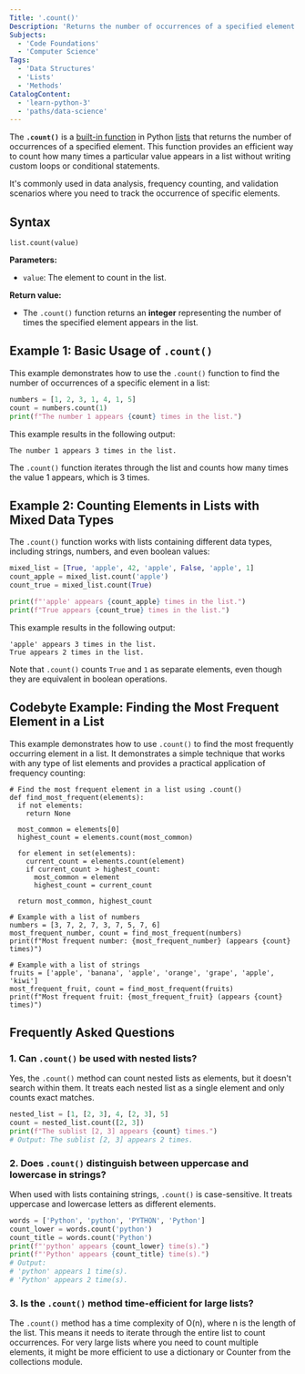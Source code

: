 ```yaml
---
Title: '.count()'
Description: 'Returns the number of occurrences of a specified element in a list.'
Subjects:
  - 'Code Foundations'
  - 'Computer Science'
Tags:
  - 'Data Structures'
  - 'Lists'
  - 'Methods'
CatalogContent:
  - 'learn-python-3'
  - 'paths/data-science'
---
```


The **`.count()`** is a [built-in function](https://www.codecademy.com/resources/docs/python/built-in-functions) in Python [lists](https://www.codecademy.com/resources/docs/python/lists) that returns the number of occurrences of a specified element. This function provides an efficient way to count how many times a particular value appears in a list without writing custom loops or conditional statements.

It's commonly used in data analysis, frequency counting, and validation scenarios where you need to track the occurrence of specific elements.

## Syntax

```pseudo
list.count(value)
```

**Parameters:**

- `value`: The element to count in the list.

**Return value:**

- The `.count()` function returns an **integer** representing the number of times the specified element appears in the list.

## Example 1: Basic Usage of `.count()`

This example demonstrates how to use the `.count()` function to find the number of occurrences of a specific element in a list:

```py
numbers = [1, 2, 3, 1, 4, 1, 5]
count = numbers.count(1)
print(f"The number 1 appears {count} times in the list.")
```

This example results in the following output:

```shell
The number 1 appears 3 times in the list.
```

The `.count()` function iterates through the list and counts how many times the value 1 appears, which is 3 times.

## Example 2: Counting Elements in Lists with Mixed Data Types

The `.count()` function works with lists containing different data types, including strings, numbers, and even boolean values:

```py
mixed_list = [True, 'apple', 42, 'apple', False, 'apple', 1]
count_apple = mixed_list.count('apple')
count_true = mixed_list.count(True)

print(f"'apple' appears {count_apple} times in the list.")
print(f"True appears {count_true} times in the list.")
```

This example results in the following output:

```shell
'apple' appears 3 times in the list.
True appears 2 times in the list.
```

Note that `.count()` counts `True` and `1` as separate elements, even though they are equivalent in boolean operations.

## Codebyte Example: Finding the Most Frequent Element in a List

This example demonstrates how to use `.count()` to find the most frequently occurring element in a list. It demonstrates a simple technique that works with any type of list elements and provides a practical application of frequency counting:

```codebyte/python
# Find the most frequent element in a list using .count()
def find_most_frequent(elements):
  if not elements:
    return None

  most_common = elements[0]
  highest_count = elements.count(most_common)

  for element in set(elements):
    current_count = elements.count(element)
    if current_count > highest_count:
      most_common = element
      highest_count = current_count

  return most_common, highest_count

# Example with a list of numbers
numbers = [3, 7, 2, 7, 3, 7, 5, 7, 6]
most_frequent_number, count = find_most_frequent(numbers)
print(f"Most frequent number: {most_frequent_number} (appears {count} times)")

# Example with a list of strings
fruits = ['apple', 'banana', 'apple', 'orange', 'grape', 'apple', 'kiwi']
most_frequent_fruit, count = find_most_frequent(fruits)
print(f"Most frequent fruit: {most_frequent_fruit} (appears {count} times)")
```

## Frequently Asked Questions

### 1. Can `.count()` be used with nested lists?

Yes, the `.count()` method can count nested lists as elements, but it doesn't search within them. It treats each nested list as a single element and only counts exact matches.

```py
nested_list = [1, [2, 3], 4, [2, 3], 5]
count = nested_list.count([2, 3])
print(f"The sublist [2, 3] appears {count} times.")
# Output: The sublist [2, 3] appears 2 times.
```

### 2. Does `.count()` distinguish between uppercase and lowercase in strings?

When used with lists containing strings, `.count()` is case-sensitive. It treats uppercase and lowercase letters as different elements.

```py
words = ['Python', 'python', 'PYTHON', 'Python']
count_lower = words.count('python')
count_title = words.count('Python')
print(f"'python' appears {count_lower} time(s).")
print(f"'Python' appears {count_title} time(s).")
# Output:
# 'python' appears 1 time(s).
# 'Python' appears 2 time(s).
```

### 3. Is the `.count()` method time-efficient for large lists?

The `.count()` method has a time complexity of O(n), where n is the length of the list. This means it needs to iterate through the entire list to count occurrences. For very large lists where you need to count multiple elements, it might be more efficient to use a dictionary or Counter from the collections module.
